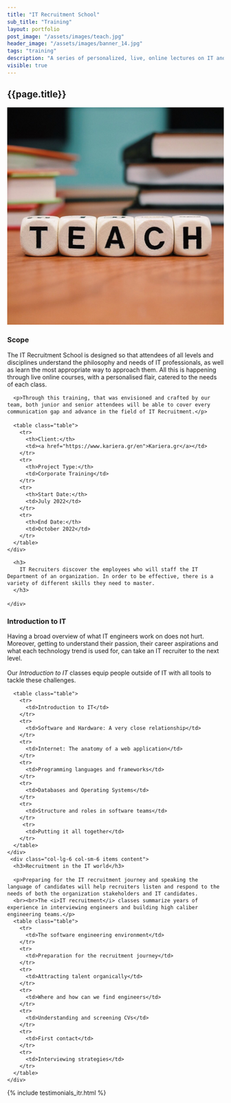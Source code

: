 ```yaml
---
title: "IT Recruitment School"
sub_title: "Training"
layout: portfolio
post_image: "/assets/images/teach.jpg"
header_image: "/assets/images/banner_14.jpg"
tags: "training"
description: "A series of personalized, live, online lectures on IT and IT Recruitment for participants of all levels and disciplines. The goal is to understand the philosophy and needs of IT professionals, as well as learn the most appropriate way to approach them."
visible: true
---
```


<section class="spotlight-portfolio portfolio2">
<div class="container">
  <div class="row">
    <div class="col-lg-12 text-center">
      <h2 class="title">{{page.title}}</h2>
    </div>
  </div>
  <div class="row">
    <div class="col-lg-6 col-sm-6 items">
      <img src="/assets/images/teach_inner.jpg" class="image img-fluid" alt="portfolio"/>
    </div>
    <div class="col-lg-6 col-sm-6 items content">
      <h3>Scope</h3>
      <p>The IT Recruitment School is designed so that attendees of all levels and disciplines understand the philosophy and needs of IT professionals, as well as learn the most appropriate way to approach them. All this is happening through live online courses, with a personalised flair, catered to the needs of each class.</p>

      <p>Through this training, that was envisioned and crafted by our team, both junior and senior attendees will be able to cover every communication gap and advance in the field of IT Recruitment.</p>
     
      <table class="table">
        <tr>
          <th>Client:</th>
          <td><a href="https://www.kariera.gr/en">Kariera.gr</a></td>
        </tr>
        <tr>
          <th>Project Type:</th>
          <td>Corporate Training</td>
        </tr>
        <tr>
          <th>Start Date:</th>
          <td>July 2022</td>
        </tr>
        <tr>
          <th>End Date:</th>
          <td>October 2022</td>
        </tr>
      </table>
    </div>
  </div>
  <div class="row">
    <div class="col-lg-8 col-sm-6 items content">
      
      <h3>
        IT Recruiters discover the employees who will staff the IT Department of an organization. In order to be effective, there is a variety of different skills they need to master.
      </h3>
      
    </div>
  </div>
  <div class="row">
    <div class="col-lg-6 col-sm-6 items content">
      <h3>Introduction to IT</h3>
      <p>Having a broad overview of what IT engineers work on does not hurt. Moreover, getting to understand their passion, their career aspirations and what each technology trend is used for, can take an IT recruiter to the next level.
      <br><br>Our <i>Introduction to IT</i> classes equip people outside of IT with all tools to tackle these challenges.</p>
      
      <table class="table">
        <tr>
          <td>Introduction to IT</td>
        </tr>
        <tr>
          <td>Software and Hardware: A very close relationship</td>
        </tr>
        <tr>
          <td>Internet: The anatomy of a web application</td>
        </tr>
        <tr>
          <td>Programming languages and frameworks</td>
        </tr>
        <tr>
          <td>Databases and Operating Systems</td>
        </tr>
        <tr>
          <td>Structure and roles in software teams</td>
        </tr>
         <tr>
          <td>Putting it all together</td>
        </tr>
      </table>
    </div>
     <div class="col-lg-6 col-sm-6 items content">
      <h3>Recruitment in the IT world</h3>

      <p>Preparing for the IT recruitment journey and speaking the language of candidates will help recruiters listen and respond to the needs of both the organization stakeholders and IT candidates.
      <br><br>The <i>IT recruitment</i> classes summarize years of experience in interviewing engineers and building high caliber engineering teams.</p>
      <table class="table">
        <tr>          
          <td>The software engineering environment</td>
        </tr>
        <tr>
          <td>Preparation for the recruitment journey</td>
        </tr>
        <tr>
          <td>Attracting talent organically</td>
        </tr>
        <tr>
          <td>Where and how can we find engineers</td>
        </tr>
        <tr>
          <td>Understanding and screening CVs</td>
        </tr>
        <tr>
          <td>First contact</td>
        </tr>
        <tr>
          <td>Interviewing strategies</td>
        </tr>
      </table>
    </div>
  </div>

</div>
</section>
{% include testimonials_itr.html %}
